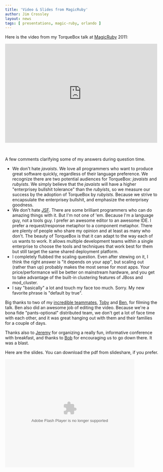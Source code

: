 ```yaml
---
title: 'Video & Slides from MagicRuby'
author: Jim Crossley
layout: news
tags: [ presentations, magic-ruby, orlando ]
---
```


[MagicRuby]: http://magic-ruby.com/
[Bob]: http://bob.mcwhirter.org/
[Jeremy]: http://www.jeremymcanally.com/
[Toby]: http://blog.tobiascrawley.net/
[Ben]: http://thinkingconcurrently.com/
[projectodd]: http://projectodd.org/
[JSF]: http://en.wikipedia.org/wiki/JavaServer_Faces

Here is the video from my TorqueBox talk at [MagicRuby] 2011:

<iframe src="http://player.vimeo.com/video/19705548" width="500" height="325" frameborder="0"></iframe>

<p>&nbsp;</p>

A few comments clarifying some of my answers during question time.

* We don't hate *javaists*.  We love all programmers who want to
  produce great software quickly, regardless of their language
  preference.  We recognize there are two potential audiences for
  TorqueBox: *javaists* and *rubyists*.  We simply believe that the
  *javaists* will have a higher "enterprisey bullshit tolerance" than
  the *rubyists*, so we measure our success by the adoption of
  TorqueBox by *rubyists*.  Because we strive to encapsulate the
  enterprisey bullshit, and emphasize the enterprisey goodness.
* We don't hate [JSF]. There are some brilliant programmers who can do
  amazing things with it.  But I'm not one of 'em.  Because I'm a
  language guy, not a tools guy.  I prefer an awesome editor to an
  awesome IDE.  I prefer a request/response metaphor to a component
  metaphor.  There are plenty of people who share my opinion and at
  least as many who don't.  The beauty of TorqueBox is that it can
  adapt to the way each of us wants to work.  It allows multiple
  development teams within a single enterprise to choose the tools and
  techniques that work best for them but still target the same shared
  deployment platform.
* I completely flubbed the scaling question.  Even after stewing on
  it, I think the right answer is "it depends on your app", but
  scaling out (rather than up) probably makes the most sense for most
  apps.  Your price/performance will be better on mainstream hardware,
  and you get to take advantage of the built-in clustering features of
  JBoss and mod_cluster.
* I say "basically" a lot and touch my face too much.  Sorry.  My new
  favorite phrase is "default by true".

Big thanks to two of my [incredible teammates][projectodd], [Toby] and
[Ben], for filming the talk.  Ben also did an awesome job of editing
the video.  Because we're a bona fide "pants-optional" distributed
team, we don't get a lot of face time with each other, and it was
great hanging out with them and their families for a couple of days.

Thanks also to [Jeremy] for organizing a really fun, informative
conference with breakfast, and thanks to [Bob] for encouraging us to
go down there.  It was a blast.

Here are the slides. You can download the pdf from slideshare, if you
prefer.

<div style="width:425px" id="__ss_6834885"><object id="__sse6834885" width="425" height="355"><param name="movie" value="http://static.slidesharecdn.com/swf/ssplayer2.swf?doc=magic-ruby-2011-110206221226-phpapp01&stripped_title=crank-up-your-apps-with-torquebox&userName=jcrossley3" /><param name="allowFullScreen" value="true"/><param name="allowScriptAccess" value="always"/><embed name="__sse6834885" src="http://static.slidesharecdn.com/swf/ssplayer2.swf?doc=magic-ruby-2011-110206221226-phpapp01&stripped_title=crank-up-your-apps-with-torquebox&userName=jcrossley3" type="application/x-shockwave-flash" allowscriptaccess="always" allowfullscreen="true" width="425" height="355"></embed></object></div>

